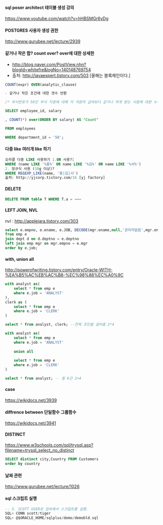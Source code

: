 #### sql poser architect 테이블 생성 강의
https://www.youtube.com/watch?v=hHBSMGr6yDg
#### POSTGRES 사용자 생성 권한
http://www.gurubee.net/lecture/2939
#### 같거나 작은 합? count over? over에 대한 상세한 
- http://blog.naver.com/PostView.nhn?blogId=whitefre&logNo=140148769754
- 출처: http://javaexpert.tistory.com/503 [올해는 블록체인이다.]
````sql
COUNT(expr) OVER(analytic_clause)

- 같거나 작은 조건에 대한 갯수 반환

/* 부서번호가 50인 부서 지원에 대해 각 직원의 급여보다 같거나 적게 받는 사람에 대한 누적 합을 반환. */

SELECT employee_id, salary

, COUNT(*) over(ORDER BY salary) AS "Count"

FROM employees

WHERE department_id = '50';
````


#### 다중 like 여러개 like 하기
````sql
오라클 다중 LIKE 사용하기 1.OR 사용?1
WHERE (name LIKE '%홍%' OR name LIKE '%김%' OR name LIKE '%서%')
2. 정규식 사용 (10g 이상)?
WHERE REGEXP_LIKE(name, '홍|김|서')
출처: http://yjcorp.tistory.com/16 [yj factory]
````

#### DELETE
````sql
DELETE FROM table T WHERE T.a = ~~~ 
````
#### LEFT JOIN, NVL
nvl : http://applejara.tistory.com/303
````SQL
select e.empno, e.ename, e.JOB, DECODE(mgr.ename,null,'관리자없음',mgr.ename)--NVL2(mgr.ename, mgr.ename, '노관리자') 관리자 --NVL은 숫자인수로만 들어감
from emp e
join dept d on d.deptno = e.deptno 
left join emp mgr on mgr.empno = e.mgr
order by e.job;

````

#### with, union all
http://powerofwriting.tistory.com/entry/Oracle-WITH-%EA%B5%AC%EB%AC%B8-%EC%98%88%EC%A0%9C
```` sql
with analyst as(
    select * from emp e
    where e.job = 'ANALYST'
),
clerk as (
    select * from emp e
    where e.job = 'CLERK'
)

select * from analyst, clerk; --전체 조인을 걸어줌 2*4

with analyst as(
    select * from emp e
    where e.job = 'ANALYST'
    
    union all
    
    select * from emp e
    where e.job = 'CLERK'
)

select * from analyst; -- 총 6건 2+4
````
#### case
https://wikidocs.net/3939
#### diffrence between 단일함수 그룹함수
https://wikidocs.net/3941
#### DISTINCT
https://www.w3schools.com/sql/trysql.asp?filename=trysql_select_no_distinct
````SQL
SELECT distinct city,Country FROM Customers
order by country
````
#### 날짜 관련
http://www.gurubee.net/lecture/1026
#### sql 스크립트 실행
````sql
-- 3. SCOTT USER로 접속해서 스크립트를 실행. 
SQL> CONN scott/tiger
SQL> @$ORACLE_HOME/sqlplus/demo/demobld.sql   
````
